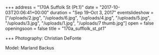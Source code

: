 +++
address = "170A Suffolk St (Pt.1)"
date = "2017-10-03T20:06:41+00:00"
duration = "Sep 19–Oct 3, 2017"
eventslideshow = ["/uploads/2.jpg", "/uploads/6.jpg", "/uploads/4.jpg", "/uploads/5.jpg", "/uploads/3.jpg", "/uploads/1.jpg", "/uploads/7 thumb.jpg"]
open = false
openingsoon = false
title = "170a_sufflolk_st_pt1"

+++
Photography: Christian DeFonte

Model: Marland Backus